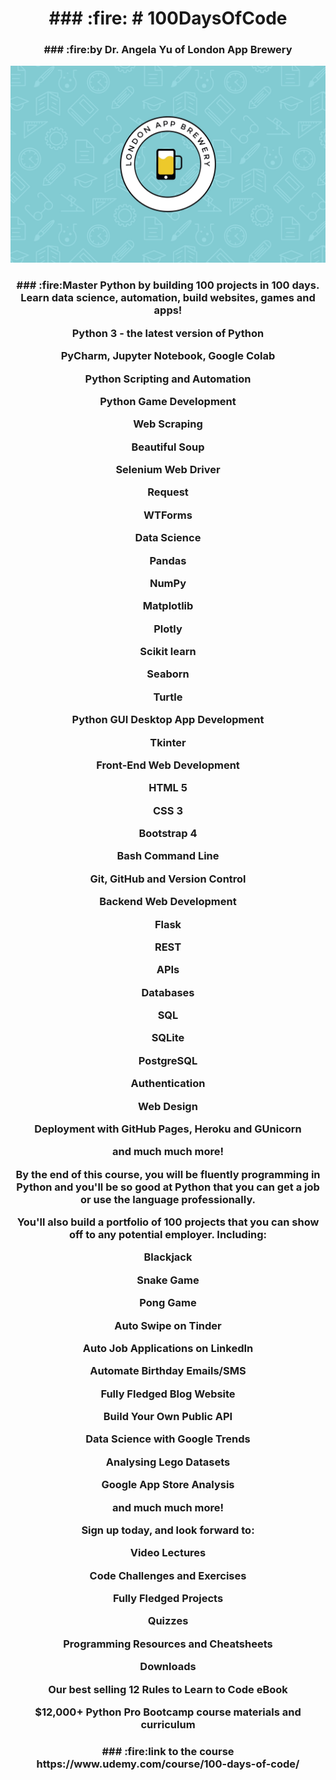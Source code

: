 <h1 align="center">### :fire: # 100DaysOfCode </h1>

<h3 align="center">### :fire:by Dr. Angela Yu of London App Brewery</h3>

<p align="center">
  <img src="https://github.com/blinn26/100DaysOfCode/blob/main/LAB%20Wallpaper.jpg" alt="Header Image" />
</p>

<h3 align="center">### :fire:Master Python by building 100 projects in 100 days. Learn data science, automation, build websites, games and apps!

Python 3 - the latest version of Python

PyCharm, Jupyter Notebook, Google Colab

Python Scripting and Automation

Python Game Development

Web Scraping

Beautiful Soup

Selenium Web Driver

Request

WTForms

Data Science

Pandas

NumPy

Matplotlib

Plotly

Scikit learn

Seaborn

Turtle

Python GUI Desktop App Development

Tkinter

Front-End Web Development

HTML 5

CSS 3

Bootstrap 4

Bash Command Line

Git, GitHub and Version Control

Backend Web Development

Flask

REST

APIs

Databases

SQL

SQLite

PostgreSQL

Authentication

Web Design

Deployment with GitHub Pages, Heroku and GUnicorn

and much much more!

By the end of this course, you will be fluently programming in Python and you'll be so good at Python that you can get a
job or use the language professionally.

You'll also build a portfolio of 100 projects that you can show off to any potential employer. Including:

Blackjack

Snake Game

Pong Game

Auto Swipe on Tinder

Auto Job Applications on LinkedIn

Automate Birthday Emails/SMS

Fully Fledged Blog Website

Build Your Own Public API

Data Science with Google Trends

Analysing Lego Datasets

Google App Store Analysis

and much much more!

Sign up today, and look forward to:

Video Lectures

Code Challenges and Exercises

Fully Fledged Projects

Quizzes

Programming Resources and Cheatsheets

Downloads

Our best selling 12 Rules to Learn to Code eBook

$12,000+ Python Pro Bootcamp course materials and curriculum

</h3>

 <h3 align="center">### :fire:link to the course https://www.udemy.com/course/100-days-of-code/ </h3>
